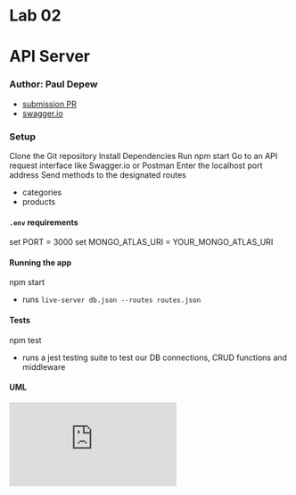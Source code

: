 # Lab 02

# API Server

### Author: Paul Depew

- [submission PR](https://github.com/PaulDepew/api-server)
- [swagger.io](https://app.swaggerhub.com/apis/PaulDepew/Live-Server_test/0.1)


### Setup

Clone the Git repository
Install Dependencies
Run npm start
Go to an API request interface like Swagger.io or Postman
Enter the localhost port address
Send methods to the designated routes
  - categories
  - products

#### `.env` requirements

set PORT = 3000
set MONGO_ATLAS_URI = YOUR_MONGO_ATLAS_URI

#### Running the app

npm start
  - runs `live-server db.json --routes routes.json`


#### Tests

npm test 
  - runs a jest testing suite to test our DB connections, CRUD functions and middleware


#### UML

![UML Diagram](https://atlas.mindmup.com/courtofavalon/a_request_is_sent_to_our_server/index.html)
